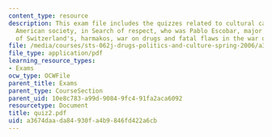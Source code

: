 ```yaml
---
content_type: resource
description: This exam file includes the quizzes related to cultural capital, mainstream
  American society, in Search of respect, who was Pablo Escobar, major strategic keystones
  of Switzerland's, harmakos, war on drugs and fatal flaws in the war on drugs.
file: /media/courses/sts-062j-drugs-politics-and-culture-spring-2006/a3674daada84930fa4b9846fd422a6cb_quiz2.pdf
file_type: application/pdf
learning_resource_types:
- Exams
ocw_type: OCWFile
parent_title: Exams
parent_type: CourseSection
parent_uid: 10e8c783-a99d-9084-9fc4-91fa2aca6092
resourcetype: Document
title: quiz2.pdf
uid: a3674daa-da84-930f-a4b9-846fd422a6cb
---
```

